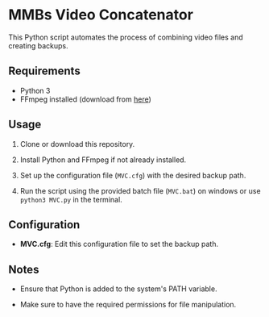 # MMBs Video Concatenator

This Python script automates the process of combining video files and creating backups.

## Requirements

- Python 3
- FFmpeg installed (download from [here](https://ffmpeg.org/download.html))

## Usage

1. Clone or download this repository.

2. Install Python and FFmpeg if not already installed.

3. Set up the configuration file (`MVC.cfg`) with the desired backup path.

4. Run the script using the provided batch file (`MVC.bat`) on windows or use `python3 MVC.py` in the terminal.

## Configuration

- **MVC.cfg**: Edit this configuration file to set the backup path.

## Notes

- Ensure that Python is added to the system's PATH variable.

- Make sure to have the required permissions for file manipulation.



